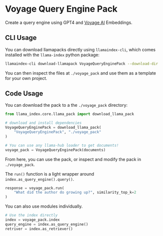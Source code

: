 # Voyage Query Engine Pack

Create a query engine using GPT4 and [Voyage AI](https://docs.voyageai.com/embeddings/) Embeddings.

## CLI Usage

You can download llamapacks directly using `llamaindex-cli`, which comes installed with the `llama-index` python package:

```bash
llamaindex-cli download-llamapack VoyageQueryEnginePack --download-dir ./voyage_pack
```

You can then inspect the files at `./voyage_pack` and use them as a template for your own project.

## Code Usage

You can download the pack to a the `./voyage_pack` directory:

```python
from llama_index.core.llama_pack import download_llama_pack

# download and install dependencies
VoyageQueryEnginePack = download_llama_pack(
    "VoyageQueryEnginePack", "./voyage_pack"
)

# You can use any llama-hub loader to get documents!
voyage_pack = VoyageQueryEnginePack(documents)
```

From here, you can use the pack, or inspect and modify the pack in `./voyage_pack`.

The `run()` function is a light wrapper around `index.as_query_engine().query()`.

```python
response = voyage_pack.run(
    "What did the author do growing up?", similarity_top_k=2
)
```

You can also use modules individually.

```python
# Use the index directly
index = voyage_pack.index
query_engine = index.as_query_engine()
retriver = index.as_retriever()
```
